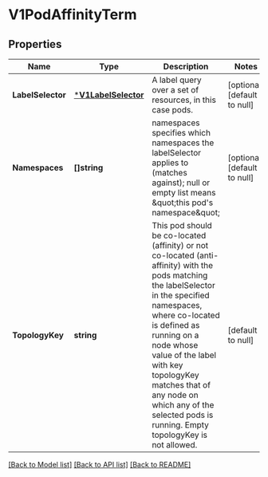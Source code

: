 # V1PodAffinityTerm

## Properties
Name | Type | Description | Notes
------------ | ------------- | ------------- | -------------
**LabelSelector** | [***V1LabelSelector**](v1.LabelSelector.md) | A label query over a set of resources, in this case pods. | [optional] [default to null]
**Namespaces** | **[]string** | namespaces specifies which namespaces the labelSelector applies to (matches against); null or empty list means \&quot;this pod&#39;s namespace\&quot; | [optional] [default to null]
**TopologyKey** | **string** | This pod should be co-located (affinity) or not co-located (anti-affinity) with the pods matching the labelSelector in the specified namespaces, where co-located is defined as running on a node whose value of the label with key topologyKey matches that of any node on which any of the selected pods is running. Empty topologyKey is not allowed. | [default to null]

[[Back to Model list]](../README.md#documentation-for-models) [[Back to API list]](../README.md#documentation-for-api-endpoints) [[Back to README]](../README.md)


